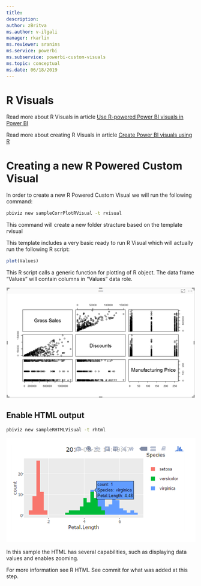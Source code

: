 ```yaml
---
title:
description:
author: zBritva
ms.author: v-ilgali
manager: rkarlin
ms.reviewer: sranins
ms.service: powerbi
ms.subservice: powerbi-custom-visuals
ms.topic: conceptual
ms.date: 06/18/2019
---
```


# R Visuals

Read more about R Visuals in article [Use R-powered Power BI visuals in Power BI](../../desktop-r-powered-custom-visuals)

Read more about creating R Visuals in article [Create Power BI visuals using R](../../desktop-r-visuals)

# Creating a new R Powered Custom Visual

In order to create a new R Powered Custom Visual we will run the following command:

```cmd
pbiviz new sampleCorrPlotRVisual -t rvisual
```

This command will create a new folder stracture based on the template rvisual

This template includes a very basic ready to run R Visual which will actually run the following R script:

```R
plot(Values)
```

This R script calls a generic function for plotting of R object. The data frame “Values” will contain columns in “Values” data role.

![R Visual sample](./media/r-visual1.png)

## Enable HTML output

```cmd
pbiviz new sampleRHTMLVisual -t rhtml
```

![R HTML Visual sample](./media/r-visual2.png)

In this sample the HTML has several capabilities, such as displaying data values and enables zooming.

For more information see R HTML See commit for what was added at this step.

